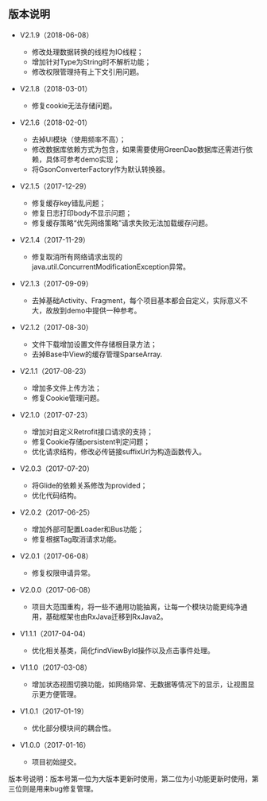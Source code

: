 ## 版本说明
- V2.1.9（2018-06-08）
    - 修改处理数据转换的线程为IO线程；
    - 增加针对Type为String时不解析功能；
    - 修改权限管理持有上下文引用问题。

- V2.1.8（2018-03-01）
    - 修复cookie无法存储问题。

- V2.1.6（2018-02-01）
    - 去掉UI模块（使用频率不高）；
    - 修改数据库依赖方式为包含，如果需要使用GreenDao数据库还需进行依赖，具体可参考demo实现；
    - 将GsonConverterFactory作为默认转换器。

- V2.1.5（2017-12-29）
    - 修复缓存key错乱问题；
    - 修复日志打印body不显示问题；
    - 修复缓存策略“优先网络策略”请求失败无法加载缓存问题。

- V2.1.4（2017-11-29）
    - 修复取消所有网络请求出现的java.util.ConcurrentModificationException异常。

- V2.1.3（2017-09-09）
    - 去掉基础Activity、Fragment，每个项目基本都会自定义，实际意义不大，故放到demo中提供一种参考。

- V2.1.2（2017-08-30）
    - 文件下载增加设置文件存储根目录方法；
    - 去掉Base中View的缓存管理SparseArray<View>.

- V2.1.1（2017-08-23）
    - 增加多文件上传方法；
    - 修复Cookie管理问题。

- V2.1.0（2017-07-23）
    - 增加对自定义Retrofit接口请求的支持；
    - 修复Cookie存储persistent判定问题；
    - 优化请求结构，修改必传链接suffixUrl为构造函数传入。

- V2.0.3（2017-07-20）
    - 将Glide的依赖关系修改为provided；
    - 优化代码结构。

- V2.0.2（2017-06-25）
	- 增加外部可配置Loader和Bus功能；
	- 修复根据Tag取消请求功能。

- V2.0.1（2017-06-08）
    - 修复权限申请异常。

- V2.0.0（2017-06-08）
	- 项目大范围重构，将一些不通用功能抽离，让每一个模块功能更纯净通用，基础框架也由RxJava迁移到RxJava2。

- V1.1.1（2017-04-04）
	- 优化相关基类，简化findViewById操作以及点击事件处理。

- V1.1.0（2017-03-08）
	- 增加状态视图切换功能，如网络异常、无数据等情况下的显示，让视图显示更方便管理。

- V1.0.1（2017-01-19）
	- 优化部分模块间的耦合性。

- V1.0.0（2017-01-16）
	- 项目初始提交。

版本号说明：版本号第一位为大版本更新时使用，第二位为小功能更新时使用，第三位则是用来bug修复管理。